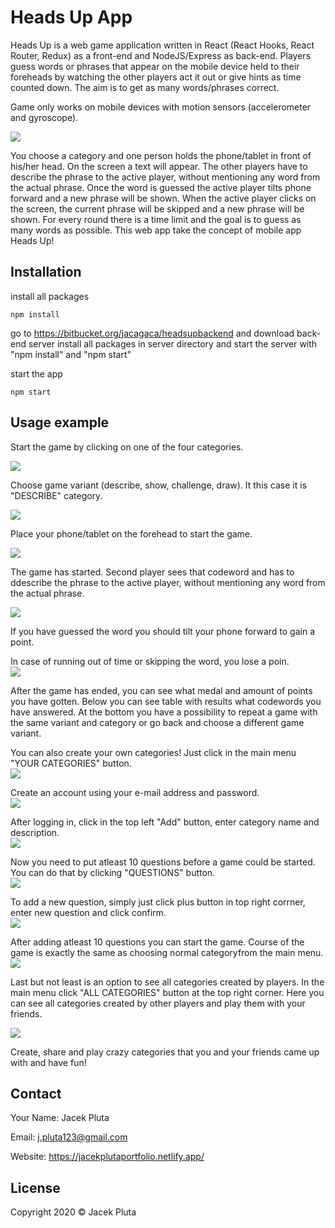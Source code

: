# Heads Up App
Heads Up is a web game application written in  React (React Hooks, React Router, Redux) as a front-end and NodeJS/Express as back-end.
Players guess words or phrases that appear on the mobile device held to their foreheads by watching the other players act it out or give hints as time counted down. 
 The aim is to get as many words/phrases correct.
 
Game only works on mobile devices with motion sensors (accelerometer and gyroscope).   


![](12.gif)    



You choose a category and one person holds the phone/tablet in front of his/her head.
On the screen a text will appear. The other players have to describe the phrase to the active player, without mentioning any word from the actual phrase.
Once the word is guessed the active player tilts phone forward and a new phrase will be shown.
When the active player clicks on the screen, the current phrase will be skipped and a new phrase will be shown.
For every round there is a time limit and the goal is to guess as many words as possible.
This web app take the concept of mobile app Heads Up!


## Installation

install all packages

```
npm install
```

go to https://bitbucket.org/jacagaca/headsupbackend and download back-end server
install all packages in server directory and start the server with  "npm install" and "npm start"  

start the app

```
npm start
```



## Usage example

Start the game by clicking on one of the four categories.    

![](mdimages/1.png)    

Choose game variant (describe, show, challenge, draw). It this case it is "DESCRIBE" category.    

![](mdimages/2.png)    

Place your phone/tablet on the forehead to start the game.    

![](mdimages/3.png)    

The game has started. Second player sees that codeword and has to ddescribe the phrase to the active player, without mentioning any word from the actual phrase.    

![](mdimages/4.png)    

If you have guessed the word you should tilt your phone forward to gain a point.    

In case of running out of time or skipping the word, you lose a poin.    
![](mdimages/5.png)    

After the game has ended, you can see what medal and amount of points you have gotten.
Below you can see table with results what codewords you have answered.
At the bottom you have a possibility to repeat a game with the same variant and category or go back and choose a different game variant.     

You can also create your own categories! Just click in the main menu "YOUR CATEGORIES" button.    
![](mdimages/55.png)    

Create an account using your e-mail address and password.      
![](mdimages/6.png)    

After logging in, click in the top left "Add" button, enter category name and description.   
![](mdimages/7.png)    

Now you need to put atleast 10 questions before a game could be started. You can do that by clicking "QUESTIONS" button.    
![](mdimages/8.png)    

To add a new question, simply just click plus button in top right corrner, enter new question and click confirm.      
![](mdimages/9.png)    

After adding atleast 10 questions you can start the game. Course of the game is exactly the same as choosing normal categoryfrom the main menu.      
![](mdimages/10.png)    

Last but not least is an option to see all categories created by players. In the main menu click "ALL CATEGORIES" button at the top right corner.
Here you can see all categories created by other players and play them with your friends.    

![](mdimages/11.png)    

Create, share and play crazy categories that you and your friends came up with and have fun!     


## Contact

Your Name: Jacek Pluta

Email: j.pluta123@gmail.com

Website: https://jacekplutaportfolio.netlify.app/


## License

Copyright 2020 © Jacek Pluta
